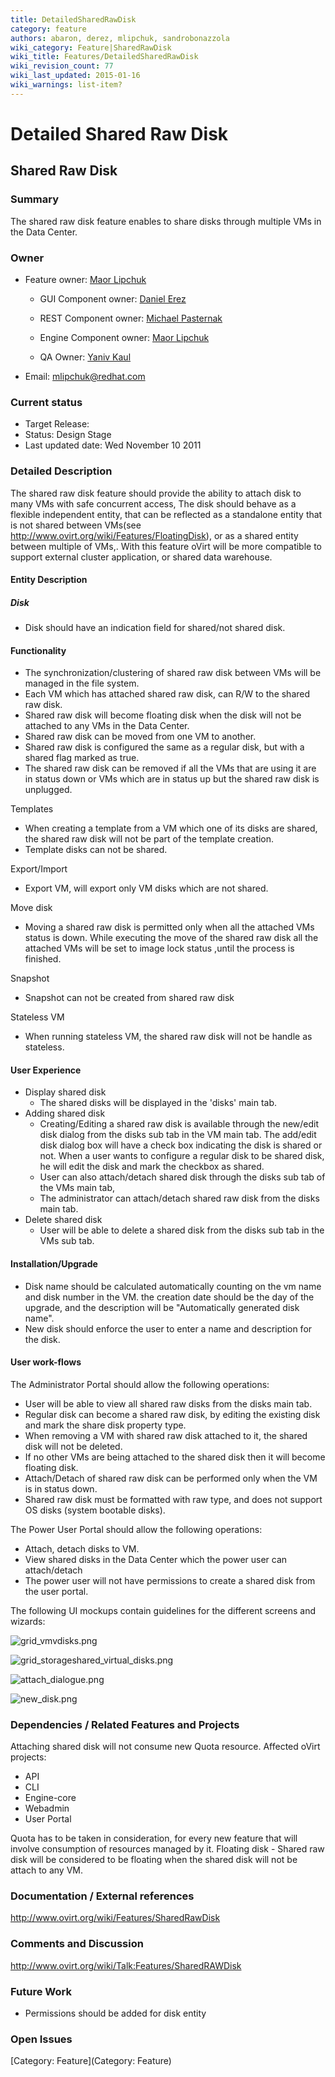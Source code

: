 ```yaml
---
title: DetailedSharedRawDisk
category: feature
authors: abaron, derez, mlipchuk, sandrobonazzola
wiki_category: Feature|SharedRawDisk
wiki_title: Features/DetailedSharedRawDisk
wiki_revision_count: 77
wiki_last_updated: 2015-01-16
wiki_warnings: list-item?
---
```


# Detailed Shared Raw Disk

## Shared Raw Disk

### Summary

The shared raw disk feature enables to share disks through multiple VMs in the Data Center.

### Owner

*   Feature owner: [ Maor Lipchuk](User:mlipchuk)

    * GUI Component owner: [ Daniel Erez](User:derez)

    * REST Component owner: [ Michael Pasternak](User:mpasternak)

    * Engine Component owner: [ Maor Lipchuk](User:mlipchuk)

    * QA Owner: [ Yaniv Kaul](User:ykaul)

*   Email: mlipchuk@redhat.com

### Current status

*   Target Release:
*   Status: Design Stage
*   Last updated date: Wed November 10 2011

### Detailed Description

The shared raw disk feature should provide the ability to attach disk to many VMs with safe concurrent access,
The disk should behave as a flexible independent entity, that can be reflected as a standalone entity that is not shared between VMs(see <http://www.ovirt.org/wiki/Features/FloatingDisk>),
 or as a shared entity between multiple of VMs,. With this feature oVirt will be more compatible to support external cluster application, or shared data warehouse.

#### Entity Description

##### Disk

*   Disk should have an indication field for shared/not shared disk.

#### Functionality

*   The synchronization/clustering of shared raw disk between VMs will be managed in the file system.
*   Each VM which has attached shared raw disk, can R/W to the shared raw disk.
*   Shared raw disk will become floating disk when the disk will not be attached to any VMs in the Data Center.
*   Shared raw disk can be moved from one VM to another.
*   Shared raw disk is configured the same as a regular disk, but with a shared flag marked as true.
*   The shared raw disk can be removed if all the VMs that are using it are in status down or VMs which are in status up but the shared raw disk is unplugged.

Templates

*   When creating a template from a VM which one of its disks are shared, the shared raw disk will not be part of the template creation.
*   Template disks can not be shared.

Export/Import

*   Export VM, will export only VM disks which are not shared.

Move disk

*   Moving a shared raw disk is permitted only when all the attached VMs status is down. While executing the move of the shared raw disk all the attached VMs will be set to image lock status ,until the process is finished.

Snapshot

*   Snapshot can not be created from shared raw disk

Stateless VM

*   When running stateless VM, the shared raw disk will not be handle as stateless.

#### User Experience

*   Display shared disk
    -   The shared disks will be displayed in the 'disks' main tab.
*   Adding shared disk
    -   Creating/Editing a shared raw disk is available through the new/edit disk dialog from the disks sub tab in the VM main tab.
         The add/edit disk dialog box will have a check box indicating the disk is shared or not.
        When a user wants to configure a regular disk to be shared disk, he will edit the disk and mark the checkbox as shared.
    -   User can also attach/detach shared disk through the disks sub tab of the VMs main tab,
    -   The administrator can attach/detach shared raw disk from the disks main tab.
*   Delete shared disk
    -   User will be able to delete a shared disk from the disks sub tab in the VMs sub tab.

#### Installation/Upgrade

*   Disk name should be calculated automatically counting on the vm name and disk number in the VM. the creation date should be the day of the upgrade, and the description will be "Automatically generated disk name".
*   New disk should enforce the user to enter a name and description for the disk.

#### User work-flows

The Administrator Portal should allow the following operations:

*   User will be able to view all shared raw disks from the disks main tab.
*   Regular disk can become a shared raw disk, by editing the existing disk and mark the share disk property type.
*   When removing a VM with shared raw disk attached to it, the shared disk will not be deleted.
*   If no other VMs are being attached to the shared disk then it will become floating disk.
*   Attach/Detach of shared raw disk can be performed only when the VM is in status down.
*   Shared raw disk must be formatted with raw type, and does not support OS disks (system bootable disks).

The Power User Portal should allow the following operations:

*   Attach, detach disks to VM.
*   View shared disks in the Data Center which the power user can attach/detach
*   The power user will not have permissions to create a shared disk from the user portal.

The following UI mockups contain guidelines for the different screens and wizards:

![](grid_vmvdisks.png "grid_vmvdisks.png")

![](grid_storageshared_virtual_disks.png "grid_storageshared_virtual_disks.png")

![](attach_dialogue.png "attach_dialogue.png")

![](new_disk.png "new_disk.png")

### Dependencies / Related Features and Projects

Attaching shared disk will not consume new Quota resource. Affected oVirt projects:

*   API
*   CLI
*   Engine-core
*   Webadmin
*   User Portal

Quota has to be taken in consideration, for every new feature that will involve consumption of resources managed by it.
Floating disk - Shared raw disk will be considered to be floating when the shared disk will not be attach to any VM.

### Documentation / External references

<http://www.ovirt.org/wiki/Features/SharedRawDisk>

### Comments and Discussion

<http://www.ovirt.org/wiki/Talk:Features/SharedRAWDisk>

### Future Work

*   Permissions should be added for disk entity

### Open Issues

[Category: Feature](Category: Feature)
